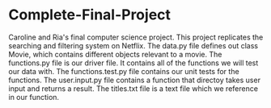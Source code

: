 # Complete-Final-Project
Caroline and Ria's final computer science project. This project replicates the searching and filtering system on Netflix. 
The data.py file defines out class Movie, which contains different objects relevant to a movie. 
The functions.py file is our driver file. It contains all of the functions we will test our data with. 
The functions.test.py file contains our unit tests for the functions. 
The user.input.py file contains a function that directoy takes user input and returns a result. 
The titles.txt file is a text file which we reference in our function. 

